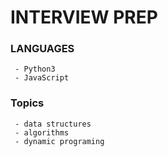 # **INTERVIEW PREP**

### **LANGUAGES**
```
 - Python3
 - JavaScript
```
### **Topics**
```
 - data structures
 - algorithms
 - dynamic programing
 ```
